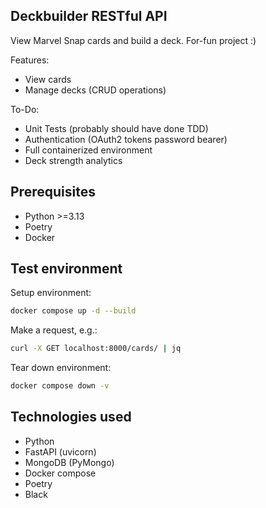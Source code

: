 ## Deckbuilder RESTful API

View Marvel Snap cards and build a deck. For-fun project :)

Features:
- View cards
- Manage decks (CRUD operations)

To-Do:
- Unit Tests (probably should have done TDD)
- Authentication (OAuth2 tokens password bearer)
- Full containerized environment
- Deck strength analytics

## Prerequisites

- Python >=3.13
- Poetry
- Docker

## Test environment

Setup environment:

```bash 
docker compose up -d --build 
```

Make a request, e.g.:

```bash
curl -X GET localhost:8000/cards/ | jq
```

Tear down environment:

```bash
docker compose down -v 
```

## Technologies used

- Python
- FastAPI (uvicorn)
- MongoDB (PyMongo)
- Docker compose
- Poetry
- Black
